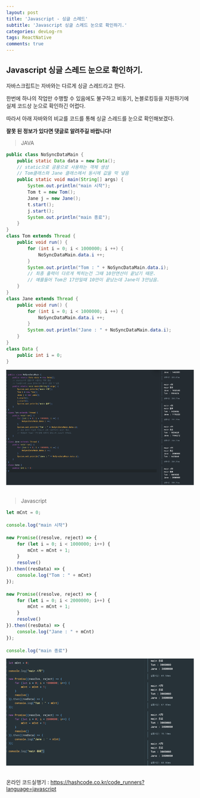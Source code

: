 ```yaml
---
layout: post
title: 'Javascript - 싱글 스레드'
subtitle: 'Javascript 싱글 스레드 눈으로 확인하기.'
categories: devLog-rn
tags: ReactNative
comments: true
---
```


## Javascript 싱글 스레드 눈으로 확인하기.

자바스크립트는 자바와는 다르게 싱글 스레드라고 한다.

한번에 하나의 작업만 수행할 수 있음에도 불구하고 비동기, 논블로킹등을 지원하기에 실제 코드상 눈으로 확인하긴 어렵다.

따라서 아래 자바와의 비교를 코드를 통해 싱글 스레드를 눈으로 확인해보겠다.

**잘못 된 정보가 있다면 댓글로 알려주길 바랍니다!**
<br/>
 

> JAVA

```java
public class NoSyncDataMain {
    public static Data data = new Data();
    // static으로 공용으로 사용하는 객체 생성
    // Tom클래스와 Jane 클래스에서 동시에 값을 막 넣음
    public static void main(String[] args) {
        System.out.println("main 시작");
        Tom t = new Tom();
        Jane j = new Jane();
        t.start();
        j.start();
        System.out.println("main 종료");
    }
}
class Tom extends Thread {
    public void run() {
        for (int i = 0; i < 1000000; i ++) {
            NoSyncDataMain.data.i ++;
        }
        System.out.println("Tom : " + NoSyncDataMain.data.i);
        // 최종 출력이 다르게 찍히는건 그때 10만연산이 끝났기 때문.
        // 예를들어 Tom은 17만일때 10만이 끝났는데 Jane이 3만남음.
    }
}
class Jane extends Thread {
    public void run() {
        for (int i = 0; i < 1000000; i ++) {
            NoSyncDataMain.data.i ++;
        }
        System.out.println("Jane : " + NoSyncDataMain.data.i);
    }
}
class Data {
    public int i = 0;
}
```

![Javascript test](/assets/img/post/99F9A74E5FA152002B.png)
<br/><br/>
 

> Javascript

```javascript
let mCnt = 0;

console.log("main 시작")

new Promise((resolve, reject) => {
    for (let i = 0; i < 1000000; i++) {
        mCnt = mCnt + 1;
    }
    resolve()
}).then((resData) => {
    console.log("Tom : " + mCnt)
});

new Promise((resolve, reject) => {
    for (let i = 0; i < 2000000; i++) {
        mCnt = mCnt + 1;
    }
    resolve()
}).then((resData) => {
    console.log("Jane : " + mCnt)
});

console.log("main 종료")
```

![Javascript test](/assets/img/post/997BD04E5FA152102A.png)
<br/><br/>
 

 

온라인 코드실행기 : https://hashcode.co.kr/code_runners?language=javascript